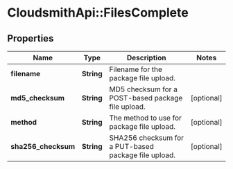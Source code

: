 # CloudsmithApi::FilesComplete

## Properties
Name | Type | Description | Notes
------------ | ------------- | ------------- | -------------
**filename** | **String** | Filename for the package file upload. | 
**md5_checksum** | **String** | MD5 checksum for a POST-based package file upload. | [optional] 
**method** | **String** | The method to use for package file upload. | [optional] 
**sha256_checksum** | **String** | SHA256 checksum for a PUT-based package file upload. | [optional] 


